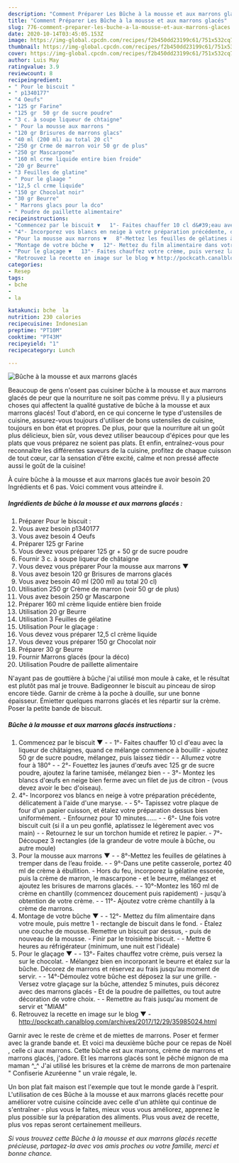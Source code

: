```yaml
---
description: "Comment Préparer Les Bûche à la mousse et aux marrons glacés"
title: "Comment Préparer Les Bûche à la mousse et aux marrons glacés"
slug: 776-comment-preparer-les-buche-a-la-mousse-et-aux-marrons-glaces
date: 2020-10-14T03:45:05.153Z
image: https://img-global.cpcdn.com/recipes/f2b450dd23199c61/751x532cq70/buche-a-la-mousse-et-aux-marrons-glaces-photo-principale-de-la-recette.jpg
thumbnail: https://img-global.cpcdn.com/recipes/f2b450dd23199c61/751x532cq70/buche-a-la-mousse-et-aux-marrons-glaces-photo-principale-de-la-recette.jpg
cover: https://img-global.cpcdn.com/recipes/f2b450dd23199c61/751x532cq70/buche-a-la-mousse-et-aux-marrons-glaces-photo-principale-de-la-recette.jpg
author: Luis May
ratingvalue: 3.9
reviewcount: 8
recipeingredient:
- " Pour le biscuit "
- " p1340177"
- "4 Oeufs"
- "125 gr Farine"
- "125 gr  50 gr de sucre poudre"
- "3 c. à soupe liqueur de chtaigne"
- " Pour la mousse aux marrons "
- "120 gr Brisures de marrons glacs"
- "40 ml (200 ml) au total 20 cl"
- "250 gr Crme de marron voir 50 gr de plus"
- "250 gr Mascarpone"
- "160 ml crme liquide entire bien froide"
- "20 gr Beurre"
- "3 Feuilles de glatine"
- " Pour le glaage "
- "12,5 cl crme liquide"
- "150 gr Chocolat noir"
- "30 gr Beurre"
- " Marrons glacs pour la dco"
- " Poudre de paillette alimentaire"
recipeinstructions:
- "Commencez par le biscuit ▼   1°- Faites chauffer 10 cl d&#39;eau avec la liqueur de châtaignes, quand ce mélange commence à bouillir  ajoutez 50 gr de sucre poudre, mélangez, puis laissez tiédir    Allumez votre four à 180°   2°- Fouettez les jaunes d&#39;œufs avec 125 gr de sucre poudre, ajoutez la farine tamisée, mélangez bien   3°- Montez les blancs d&#39;œufs en neige bien ferme avec un filet de jus de citron   (vous devez avoir le bec d&#39;oiseau)."
- "4°- Incorporez vos blancs en neige à votre préparation précédente, délicatement à l&#39;aide d&#39;une maryse.  5°- Tapissez votre plaque de four d&#39;un papier cuisson, et étalez votre préparation dessus bien uniformément.  Enfournez pour 10 minutes......   6°- Une fois votre biscuit cuit (si il a un peu gonflé, aplatissez le légèrement avec vos main)   Retournez le sur un torchon humide et retirez le papier.  7°- Découpez 3 rectangles (de la grandeur de votre moule à bûche, ou autre moule)"
- "Pour la mousse aux marrons ▼   8°-Mettez les feuilles de gélatines à tremper dans de l’eau froide.   9°-Dans une petite casserole, portez 40 ml de crème à ébullition.   Hors du feu, incorporez la gélatine essorée, puis la crème de marron, le mascarpone  et le beurre, mélangez et ajoutez les brisures de marrons glacés.   10°-Montez les 160 ml de crème en chantilly (commencez doucement puis rapidement)  jusqu&#39;à obtention de votre crème.   11°- Ajoutez votre crème chantilly à la crème de marrons."
- "Montage de votre bûche ▼   12°- Mettez du film alimentaire dans votre moule, puis mettre 1   rectangle de biscuit dans le fond.  Étalez une couche de mousse. Remettre un biscuit par dessus,   puis de nouveau de la mousse. Finir par le troisième biscuit.  Mettre 6 heures au réfrigérateur (minimum, une nuit est l&#39;idéale)"
- "Pour le glaçage ▼   13°- Faites chauffez votre crème, puis versez la sur le chocolat.   Mélangez bien en incorporant le beurre et étalez sur la bûche. Décorez de marrons et réservez au frais jusqu’au moment de servir.   14°-Démoulez votre bûche est déposez la sur une grille.  Versez votre glaçage sur la bûche, attendez 5 minutes, puis décorez avec des marrons glacés  Et de la poudre de paillettes, ou tout autre décoration de votre choix.   Remettre au frais jusqu&#39;au moment de servir et &#34;MIAM&#34;"
- "Retrouvez la recette en image sur le blog ▼ http://pockcath.canalblog.com/archives/2017/12/29/35985024.html"
categories:
- Resep
tags:
- bche
- 
- la

katakunci: bche  la 
nutrition: 230 calories
recipecuisine: Indonesian
preptime: "PT10M"
cooktime: "PT43M"
recipeyield: "1"
recipecategory: Lunch

---
```



![Bûche à la mousse et aux marrons glacés](https://img-global.cpcdn.com/recipes/f2b450dd23199c61/751x532cq70/buche-a-la-mousse-et-aux-marrons-glaces-photo-principale-de-la-recette.jpg)

Beaucoup de gens n'osent pas cuisiner bûche à la mousse et aux marrons glacés de peur que la nourriture ne soit pas comme prévu. Il y a plusieurs choses qui affectent la qualité gustative de bûche à la mousse et aux marrons glacés! Tout d'abord, en ce qui concerne le type d'ustensiles de cuisine, assurez-vous toujours d'utiliser de bons ustensiles de cuisine, toujours en bon état et propres. De plus, pour que la nourriture ait un goût plus délicieux, bien sûr, vous devez utiliser beaucoup d'épices pour que les plats que vous préparez ne soient pas plats. Et enfin, entraînez-vous pour reconnaître les différentes saveurs de la cuisine, profitez de chaque cuisson de tout cœur, car la sensation d'être excité, calme et non pressé affecte aussi le goût de la cuisine!

<!--inarticleads1-->

À cuire bûche à la mousse et aux marrons glacés tue avoir besoin 20 Ingrédients et 6 pas. Voici comment vous atteindre il.

##### Ingrédients de bûche à la mousse et aux marrons glacés :

1. Préparer  Pour le biscuit :
1. Vous avez besoin  p1340177
1. Vous avez besoin 4 Oeufs
1. Préparer 125 gr Farine
1. Vous devez vous préparer 125 gr + 50 gr de sucre poudre
1. Fournir 3 c. à soupe liqueur de châtaigne
1. Vous devez vous préparer  Pour la mousse aux marrons ▼
1. Vous avez besoin 120 gr Brisures de marrons glacés
1. Vous avez besoin 40 ml (200 ml) au total 20 cl)
1. Utilisation 250 gr Crème de marron (voir 50 gr de plus)
1. Vous avez besoin 250 gr Mascarpone
1. Préparer 160 ml crème liquide entière bien froide
1. Utilisation 20 gr Beurre
1. Utilisation 3 Feuilles de gélatine
1. Utilisation  Pour le glaçage :
1. Vous devez vous préparer 12,5 cl crème liquide
1. Vous devez vous préparer 150 gr Chocolat noir
1. Préparer 30 gr Beurre
1. Fournir  Marrons glacés (pour la déco)
1. Utilisation  Poudre de paillette alimentaire


N&#39;ayant pas de gouttière à bûche j&#39;ai utilisé mon moule à cake, et le résultat est plutôt pas mal je trouve. Badigeonner le biscuit au pinceau de sirop encore tiède. Garnir de crème à la poche à douille, sur une bonne épaisseur. Émietter quelques marrons glacés et les répartir sur la crème. Poser la petite bande de biscuit. 

<!--inarticleads2-->

##### Bûche à la mousse et aux marrons glacés instructions :

1. Commencez par le biscuit ▼ -  -  1°- Faites chauffer 10 cl d&#39;eau avec la liqueur de châtaignes, quand ce mélange commence à bouillir -  ajoutez 50 gr de sucre poudre, mélangez, puis laissez tiédir  -  -  Allumez votre four à 180° -  -  2°- Fouettez les jaunes d&#39;œufs avec 125 gr de sucre poudre, ajoutez la farine tamisée, mélangez bien -  -  3°- Montez les blancs d&#39;œufs en neige bien ferme avec un filet de jus de citron  -  (vous devez avoir le bec d&#39;oiseau).
1. 4°- Incorporez vos blancs en neige à votre préparation précédente, délicatement à l&#39;aide d&#39;une maryse. -  - 5°- Tapissez votre plaque de four d&#39;un papier cuisson, et étalez votre préparation dessus bien uniformément. -  Enfournez pour 10 minutes...... -  -  6°- Une fois votre biscuit cuit (si il a un peu gonflé, aplatissez le légèrement avec vos main) -  -  Retournez le sur un torchon humide et retirez le papier. -  7°- Découpez 3 rectangles (de la grandeur de votre moule à bûche, ou autre moule)
1. Pour la mousse aux marrons ▼ -  -  8°-Mettez les feuilles de gélatines à tremper dans de l’eau froide. -  -  9°-Dans une petite casserole, portez 40 ml de crème à ébullition.  -  Hors du feu, incorporez la gélatine essorée, puis la crème de marron, le mascarpone -  et le beurre, mélangez et ajoutez les brisures de marrons glacés. -  -  10°-Montez les 160 ml de crème en chantilly (commencez doucement puis rapidement) -  jusqu&#39;à obtention de votre crème. -  -  11°- Ajoutez votre crème chantilly à la crème de marrons.
1. Montage de votre bûche ▼ -  -  12°- Mettez du film alimentaire dans votre moule, puis mettre 1  -  rectangle de biscuit dans le fond.  - Étalez une couche de mousse. Remettre un biscuit par dessus,  -  puis de nouveau de la mousse. - Finir par le troisième biscuit. -  - Mettre 6 heures au réfrigérateur (minimum, une nuit est l&#39;idéale)
1. Pour le glaçage ▼  -  - 13°- Faites chauffez votre crème, puis versez la sur le chocolat.  -  Mélangez bien en incorporant le beurre et étalez sur la bûche. Décorez de marrons et réservez au frais jusqu’au moment de servir. -  -  14°-Démoulez votre bûche est déposez la sur une grille. -  Versez votre glaçage sur la bûche, attendez 5 minutes, puis décorez avec des marrons glacés -  Et de la poudre de paillettes, ou tout autre décoration de votre choix. -  -  Remettre au frais jusqu&#39;au moment de servir et &#34;MIAM&#34;
1. Retrouvez la recette en image sur le blog ▼ - http://pockcath.canalblog.com/archives/2017/12/29/35985024.html


Garnir avec le reste de crème et de miettes de marrons. Poser et fermer avec la grande bande et. Et voici ma deuxième bûche pour ce repas de Noël , celle ci aux marrons. Cette bûche est aux marrons, crème de marrons et marrons glacés, j&#39;adore. Et les marrons glacés sont le pêché mignon de ma maman ^_^ J&#39;ai utilisé les brisures et la crème de marrons de mon partenaire &#34; Confiserie Azuréenne &#34; un vraie régale, le. 

<!--inarticleads1-->

<p>
Un bon plat fait maison est l'exemple que tout le monde garde à l'esprit. L'utilisation de ces Bûche à la mousse et aux marrons glacés recette pour améliorer votre cuisine coïncide avec celle d'un athlète qui continue de s'entraîner - plus vous le faites, mieux vous vous améliorez, apprenez le plus possible sur la préparation des aliments. Plus vous avez de recette, plus vos repas seront certainement meilleurs.
</p>

<p>
<i>Si vous trouvez cette Bûche à la mousse et aux marrons glacés recette précieuse, partagez-la avec vos amis proches ou votre famille, merci et bonne chance.</i>
</p>
